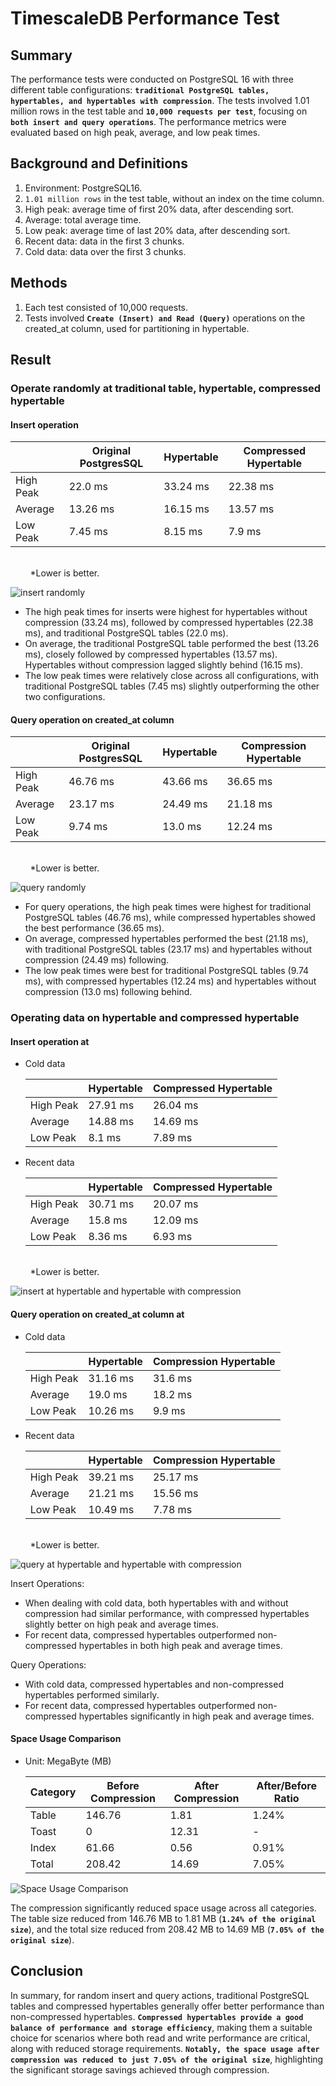 # TimescaleDB Performance Test

## Summary

The performance tests were conducted on PostgreSQL 16 with three different table configurations: **`traditional PostgreSQL tables, hypertables, and hypertables with compression`**. The tests involved 1.01 million rows in the test table and **`10,000 requests per test`**, focusing on **`both insert and query operations`**. The performance metrics were evaluated based on high peak, average, and low peak times.

## Background and Definitions

1. Environment: PostgreSQL16.
2. `1.01 million rows` in the test table, without an index on the time column.
3. High peak: average time of first 20% data, after descending sort.
4. Average: total average time.
5. Low peak: average time of last 20% data, after descending sort.
6. Recent data: data in the first 3 chunks.
7. Cold data: data over the first 3 chunks.

## Methods

1. Each test consisted of 10,000 requests.
2. Tests involved **`Create (Insert) and Read (Query)`** operations on the created_at column, used for partitioning in hypertable.

## Result

### Operate randomly at traditional table, hypertable, compressed hypertable

#### Insert operation

|           | Original PostgresSQL | Hypertable | Compressed Hypertable |
| --------- | -------------------- | ---------- | --------------------- |
| High Peak | 22.0 ms              | 33.24 ms   | 22.38 ms              |
| Average   | 13.26 ms             | 16.15 ms   | 13.57 ms              |
| Low Peak  | 7.45 ms              | 8.15 ms    | 7.9 ms                |

<br>
&nbsp;&nbsp;&nbsp;&nbsp;&nbsp;&nbsp;&nbsp;&nbsp;*Lower is better.

![insert randomly](./resource/insert_comparison_for_all.png "insert randomly")
<br>

- The high peak times for inserts were highest for hypertables without compression (33.24 ms), followed by compressed hypertables (22.38 ms), and traditional PostgreSQL tables (22.0 ms).
- On average, the traditional PostgreSQL table performed the best (13.26 ms), closely followed by compressed hypertables (13.57 ms). Hypertables without compression lagged slightly behind (16.15 ms).
- The low peak times were relatively close across all configurations, with traditional PostgreSQL tables (7.45 ms) slightly outperforming the other two configurations.

#### Query operation on created_at column

|           | Original PostgresSQL | Hypertable | Compression Hypertable |
| --------- | -------------------- | ---------- | ---------------------- |
| High Peak | 46.76 ms             | 43.66 ms   | 36.65 ms               |
| Average   | 23.17 ms             | 24.49 ms   | 21.18 ms               |
| Low Peak  | 9.74 ms              | 13.0 ms    | 12.24 ms               |

<br>
  &nbsp;&nbsp;&nbsp;&nbsp;&nbsp;&nbsp;&nbsp;&nbsp;*Lower is better.

![query randomly](./resource/query_comparison_for_all.png "query randomly")
<br>

- For query operations, the high peak times were highest for traditional PostgreSQL tables (46.76 ms), while compressed hypertables showed the best performance (36.65 ms).
- On average, compressed hypertables performed the best (21.18 ms), with traditional PostgreSQL tables (23.17 ms) and hypertables without compression (24.49 ms) following.
- The low peak times were best for traditional PostgreSQL tables (9.74 ms), with compressed hypertables (12.24 ms) and hypertables without compression (13.0 ms) following behind.

### Operating data on hypertable and compressed hypertable

#### Insert operation at

- Cold data

  |           | Hypertable | Compressed Hypertable |
  | --------- | ---------- | --------------------- |
  | High Peak | 27.91 ms   | 26.04 ms              |
  | Average   | 14.88 ms   | 14.69 ms              |
  | Low Peak  | 8.1 ms     | 7.89 ms               |

- Recent data

  |           | Hypertable | Compressed Hypertable |
  | --------- | ---------- | --------------------- |
  | High Peak | 30.71 ms   | 20.07 ms              |
  | Average   | 15.8 ms    | 12.09 ms              |
  | Low Peak  | 8.36 ms    | 6.93 ms               |

<br>
  &nbsp;&nbsp;&nbsp;&nbsp;&nbsp;&nbsp;&nbsp;&nbsp;*Lower is better.

![insert at hypertable and hypertable with compression](./resource/insert_comparison_between_hypertable_and_compressed.png "insert at hypertable and hypertable with compression")
<br>

#### Query operation on created_at column at

- Cold data

  |           | Hypertable | Compression Hypertable |
  | --------- | ---------- | ---------------------- |
  | High Peak | 31.16 ms   | 31.6 ms                |
  | Average   | 19.0 ms    | 18.2 ms                |
  | Low Peak  | 10.26 ms   | 9.9 ms                 |

- Recent data

  |           | Hypertable | Compression Hypertable |
  | --------- | ---------- | ---------------------- |
  | High Peak | 39.21 ms   | 25.17 ms               |
  | Average   | 21.21 ms   | 15.56 ms               |
  | Low Peak  | 10.49 ms   | 7.78 ms                |

<br>
  &nbsp;&nbsp;&nbsp;&nbsp;&nbsp;&nbsp;&nbsp;&nbsp;*Lower is better.

![query at hypertable and hypertable with compression](./resource/query_comparison_between_hyper_and_compressed.png "query at hypertable and hypertable with compression")
<br>

Insert Operations:

- When dealing with cold data, both hypertables with and without compression had similar performance, with compressed hypertables slightly better on high peak and average times.
- For recent data, compressed hypertables outperformed non-compressed hypertables in both high peak and average times.

Query Operations:

- With cold data, compressed hypertables and non-compressed hypertables performed similarly.
- For recent data, compressed hypertables outperformed non-compressed hypertables significantly in high peak and average times.

#### Space Usage Comparison

- Unit: MegaByte (MB)

  | Category | Before Compression | After Compression | After/Before Ratio |
  | -------- | ------------------ | ----------------- | ------------------ |
  | Table    | 146.76             | 1.81              | 1.24%              |
  | Toast    | 0                  | 12.31             | -                  |
  | Index    | 61.66              | 0.56              | 0.91%              |
  | Total    | 208.42             | 14.69             | 7.05%              |

![Space Usage Comparison](./resource/space_usage_comparison.png "Space Usage Comparison")

The compression significantly reduced space usage across all categories. The table size reduced from 146.76 MB to 1.81 MB (**`1.24% of the original size`**), and the total size reduced from 208.42 MB to 14.69 MB (**`7.05% of the original size`**).

## Conclusion

In summary, for random insert and query actions, traditional PostgreSQL tables and compressed hypertables generally offer better performance than non-compressed hypertables. **`Compressed hypertables provide a good balance of performance and storage efficiency`**, making them a suitable choice for scenarios where both read and write performance are critical, along with reduced storage requirements. **`Notably, the space usage after compression was reduced to just 7.05% of the original size`**, highlighting the significant storage savings achieved through compression.
